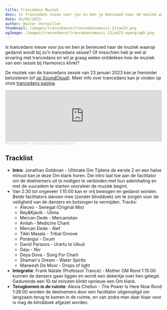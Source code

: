 ```yaml
--- 
title: Trancedans Muziek
desc: Is trancedans nieuw voor jou en ben je benieuwd naar de muziek waarop gedanst wordt bij zo’n trancedans sessie? Of misschien heb je wel al ervaring met trancedans en wil je graag weten ontdekken hoe de muziek van een sessie bij Harmonics klinkt?
date: 02/05/2023
author: Wouter Vernaillen
thumbnail: /images/trancedance/trancedancemusic-23jan23.png
ogImage: /images/trancedance/trancedancemusic-23jan23-opengraph.png
---
```


Is trancedans nieuw voor jou en ben je benieuwd naar de muziek waarop gedanst wordt bij zo’n trancedans sessie? 
Of misschien heb je wel al ervaring met trancedans en wil je graag weten ontdekken hoe de muziek van een sessie bij Harmonics klinkt?

De muziek van de trancedans sessie van 23 januari 2023 kan je hieronder beluisteren (of [op SoundCloud](https://soundcloud.com/woutervernaillen/trancedance-23january2023)). 
Meer info over trancedans kan je vinden op onze [trancedans pagina](/trancedance).

<iframe width="100%" height="166" scrolling="no" frameborder="no" allow="autoplay" src="https://w.soundcloud.com/player/?url=https%3A//api.soundcloud.com/tracks/1431928744%3Fsecret_token%3Ds-AtVbYmPYHWz&color=%23bfac22&auto_play=false&hide_related=true&show_comments=false&show_user=true&show_reposts=false&show_teaser=false"></iframe><div style="font-size: 10px; color: #cccccc;line-break: anywhere;word-break: normal;overflow: hidden;white-space: nowrap;text-overflow: ellipsis; font-family: Interstate,Lucida Grande,Lucida Sans Unicode,Lucida Sans,Garuda,Verdana,Tahoma,sans-serif;font-weight: 100;"><a href="https://soundcloud.com/woutervernaillen" title="Wouter Vernaillen" target="_blank" style="color: #cccccc; text-decoration: none;">Wouter Vernaillen</a> · <a href="https://soundcloud.com/woutervernaillen/trancedance-23january2023/s-AtVbYmPYHWz" title="TranceDance 23 January 2023" target="_blank" style="color: #cccccc; text-decoration: none;">TranceDance 23 January 2023</a></div>

## Tracklist

- **Intro**: Jonathan Goldman - Ultimate Om
Tijdens de eerste 2 en een halve minuut kan je deze Om klank horen. Die intro laat toe aan de facilitator om de deelnemers uit te nodigen te verbinden met hun ademhaling en met de vuuradem te starten vooraleer de muziek begint.
- Van 2:30 tot ongeveer 1:15:00 kan er vrij bewogen en gedanst worden. Beide facilitators dansen mee (zonder blinddoek) om te zorgen voor de veiligheid van de dansers en botsingen te vermijden.
Tracks:
    - Aleceo - Senegal (Original Mix)
    - Rey&Kjavik - Ulima
    - Mercan Dede - Mercanistan
    - Anilah - Medicine Chant
    - Mercan Dede - Alef
    - Tikki Masala - Tribal Groove
    - Poranguí - Oxum
    - David Parsons - Urartu to Ubud
    - Geju - Niv
    - Deya Dova - Song For Charli
    - Shaman's Dream - Water Spirits
    - Maneesh De Moor - Drops of light
- **Integratie**: Frank Natale (Professor Trance) - Mother OM
Rond 1:15:00 kunnen de dansers gaan liggen en wordt een dekentje over hen gelegd. Gedurende een 10-tal minuten klinkt opnieuw een Om klank.
- **Terugkomen in de ruimte**: Alexia Chellun - The Power Is Here Now
Rond 1:26:00 worden de deelnemers door een facilitator uitgenodigd om langzaam terug te komen in de ruimte, en van zodra men daar klaar voor is mag de blinddoek afgezet worden. 




